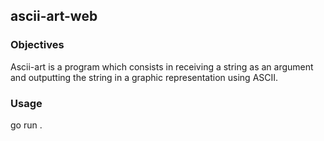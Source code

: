 ## ascii-art-web

### Objectives

Ascii-art is a program which consists in receiving a string as an argument and outputting the string in a graphic representation using ASCII.

### Usage

go run .